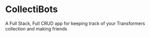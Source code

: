 # CollectiBots
A Full Stack, Full CRUD app for keeping track of your Transformers collection and making friends
